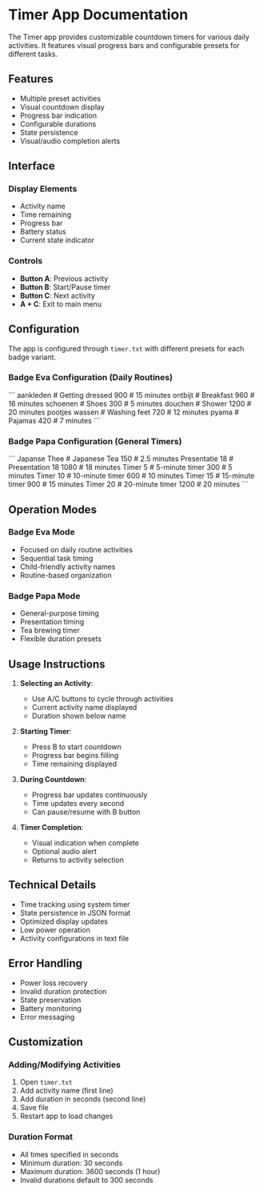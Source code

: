 # Timer App Documentation

The Timer app provides customizable countdown timers for various daily activities. It features visual progress bars and configurable presets for different tasks.

## Features

- Multiple preset activities
- Visual countdown display
- Progress bar indication
- Configurable durations
- State persistence
- Visual/audio completion alerts

## Interface

### Display Elements
- Activity name
- Time remaining
- Progress bar
- Battery status
- Current state indicator

### Controls
- **Button A**: Previous activity
- **Button B**: Start/Pause timer
- **Button C**: Next activity
- **A + C**: Exit to main menu

## Configuration

The app is configured through `timer.txt` with different presets for each badge variant.

### Badge Eva Configuration (Daily Routines)
\`\`\`
aankleden       # Getting dressed
900             # 15 minutes
ontbijt         # Breakfast
960             # 16 minutes
schoenen        # Shoes
300             # 5 minutes
douchen         # Shower
1200            # 20 minutes
pootjes wassen  # Washing feet
720             # 12 minutes
pyama           # Pajamas
420             # 7 minutes
\`\`\`

### Badge Papa Configuration (General Timers)
\`\`\`
Japanse Thee    # Japanese Tea
150             # 2.5 minutes
Presentatie 18  # Presentation 18
1080            # 18 minutes
Timer 5         # 5-minute timer
300             # 5 minutes
Timer 10        # 10-minute timer
600             # 10 minutes
Timer 15        # 15-minute timer
900             # 15 minutes
Timer 20        # 20-minute timer
1200            # 20 minutes
\`\`\`

## Operation Modes

### Badge Eva Mode
- Focused on daily routine activities
- Sequential task timing
- Child-friendly activity names
- Routine-based organization

### Badge Papa Mode
- General-purpose timing
- Presentation timing
- Tea brewing timer
- Flexible duration presets

## Usage Instructions

1. **Selecting an Activity**:
   - Use A/C buttons to cycle through activities
   - Current activity name displayed
   - Duration shown below name

2. **Starting Timer**:
   - Press B to start countdown
   - Progress bar begins filling
   - Time remaining displayed

3. **During Countdown**:
   - Progress bar updates continuously
   - Time updates every second
   - Can pause/resume with B button

4. **Timer Completion**:
   - Visual indication when complete
   - Optional audio alert
   - Returns to activity selection

## Technical Details

- Time tracking using system timer
- State persistence in JSON format
- Optimized display updates
- Low power operation
- Activity configurations in text file

## Error Handling

- Power loss recovery
- Invalid duration protection
- State preservation
- Battery monitoring
- Error messaging

## Customization

### Adding/Modifying Activities
1. Open `timer.txt`
2. Add activity name (first line)
3. Add duration in seconds (second line)
4. Save file
5. Restart app to load changes

### Duration Format
- All times specified in seconds
- Minimum duration: 30 seconds
- Maximum duration: 3600 seconds (1 hour)
- Invalid durations default to 300 seconds 